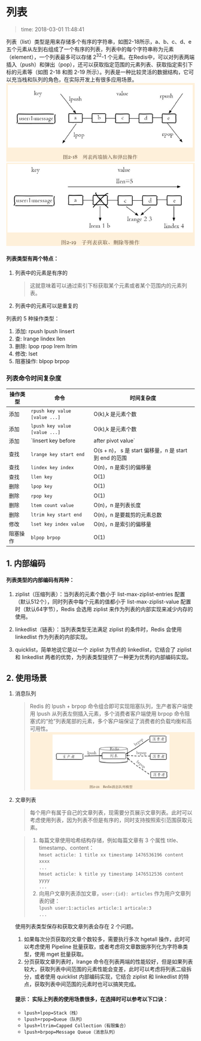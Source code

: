 # 列表
>time: 2018-03-01 11:48:41


列表（list）类型是用来存储多个有序的字符串，如图2-18所示，a、b、c、d、e 五个元素从左到右组成了一个有序的列表，列表中的每个字符串称为元素（element），一个列表最多可以存储 2<sup>32</sup>-1 个元素。在Redis中，可以对列表两端插入（push）和弹出（pop），还可以获取指定范围的元素列表、获取指定索引下标的元素等（如图 2-18 和图 2-19 所示）。列表是一种比较灵活的数据结构，它可以充当栈和队列的角色，在实际开发上有很多应用场景。  
![](../.images/list_1.png)
![](../.images/list_2.png)

#### 列表类型有两个特点：
1. 列表中的元素是有序的
    >这就意味着可以通过索引下标获取某个元素或者某个范围内的元素列表。
1. 列表中的元素可以是重复的

列表的 5 种操作类型：
1. 添加: rpush lpush linsert
1. 查: lrange lindex llen
1. 删除: lpop rpop lrem ltrim
1. 修改: lset
1. 阻塞操作: blpop brpop

### 列表命令时间复杂度

| 操作类型 | 命令 | 时间复杂度 |
|---|---|---|
| 添加 | `rpush key value [value ...]` | O(k),k 是元素个数 |
| 添加 | `lpush key value [value ...]` | O(k),k 是元素个数 |
| 添加 | `linsert key before|after pivot value` | O(n)，n 是 pivot 距离列表头或尾的距离 |
| 查找 | `lrange key start end` | O(s + n)， s 是 start 偏移量，n 是 start 到 end 的范围 |
| 查找 | `lindex key index` | O(n)，n 是索引的偏移量 |
| 查找 | `llen key` | O(1) |
| 删除 | `lpop key` | O(1) |
| 删除 | `rpop key` | O(1) |
| 删除 | `ltem count value` | O(n)，n 是列表长度 |
| 删除 | `ltrim key start end` | O(n)，n 是要裁剪的元素总数 |
| 修改 | `lset key index value` | O(n)，n 是索引的偏移量 |
| 阻塞操作 | `blpop brpop` | O(1) |

## 1. 内部编码

#### 列表类型的内部编码有两种：
1. ziplist（压缩列表）：当列表的元素个数小于 list-max-ziplist-entries 配置（默认512个），同时列表中每个元素的值都小于 list-max-ziplist-value 配置时（默认64字节），Redis 会选用 ziplist 来作为列表的内部实现来减少内存的使用。

1. linkedlist（链表）：当列表类型无法满足 ziplist 的条件时，Redis 会使用 linkedlist 作为列表的内部实现。

1. quicklist，简单地说它是以一个 ziplist 为节点的 linkedlist，它结合了 ziplist 和 linkedlist 两者的优势，为列表类型提供了一种更为优秀的内部编码实现。

## 2. 使用场景
1. 消息队列
    >Redis 的 lpush + brpop  命令组合即可实现阻塞队列，生产者客户端使用 lpush 从列表左侧插入元素，多个消费者客户端使用 brpop 命令阻塞式的“抢”列表尾部的元素，多个客户端保证了消费者的负载均衡和高可用性。
    ![](../.images/redis_message_duilie.png)
1. 文章列表
    >每个用户有属于自己的文章列表，现需要分页展示文章列表。此时可以考虑使用列表，因为列表不但是有序的，同时支持按照索引范围获取元素。
    
    >1. 每篇文章使用哈希结构存储，例如每篇文章有 3 个属性 title、timestamp、content：  
    `hmset acticle: 1 title xx timestamp 1476536196 content xxxx`   
    `...`   
    `hmset acticle: k title yy timestamp 1476512536 content yyyy`   
    `...`
    >1. 向用户文章列表添加文章，`user:{id}: articles` 作为用户文章列表的键：  
    `lpush user:1:acticles article:1 articale:3`  
    `...`

    使用列表类型保存和获取文章列表会存在 2 个问题。
    1. 如果每次分页获取的文章个数较多，需要执行多次 hgetall 操作，此时可以考虑使用 Pipeline 批量获取，或者考虑将文章数据序列化为字符串类型，使用 mget 批量获取。
    1. 分页获取文章列表时，lrange 命令在列表两端的性能较好，但是如果列表较大，获取列表中间范围的元素性能会变差，此时可以考虑将列表二级拆分，或者使用 quicklist 内部编码实现，它结合 ziplist 和 linkedlist 的特点，获取列表中间范围的元素时也可以搞笑完成。

    #### 提示： 实际上列表的使用场景很多，在选择时可以参考以下口诀：
    * `lpush+lpop=Stack（栈）`
    * `lpush+rpop=Queue（队列）`
    * `lpush+ltrim=Capped Collection（有限集合）`
    * `lpush+brpop=Message Queue（消息队列）`